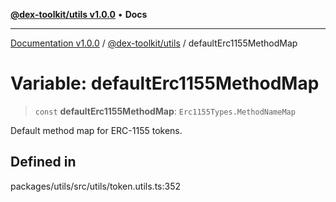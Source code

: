 [**@dex-toolkit/utils v1.0.0**](../README.md) • **Docs**

***

[Documentation v1.0.0](../../../packages.md) / [@dex-toolkit/utils](../README.md) / defaultErc1155MethodMap

# Variable: defaultErc1155MethodMap

> `const` **defaultErc1155MethodMap**: `Erc1155Types.MethodNameMap`

Default method map for ERC-1155 tokens.

## Defined in

packages/utils/src/utils/token.utils.ts:352
